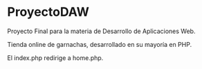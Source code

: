 # ProyectoDAW

Proyecto Final para la materia de Desarrollo de Aplicaciones Web.

Tienda online de garnachas, desarrollado en su mayoría en PHP.

El index.php redirige a home.php.
